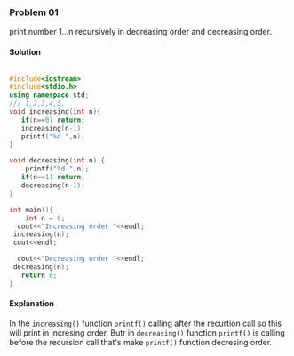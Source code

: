 ### Problem 01
print number 1...n recursively in decreasing order and decreasing order.

#### Solution 

```cpp

#include<iostream>
#include<stdio.h>
using namespace std;
/// 1,2,3,4,5,
void increasing(int n){
   if(n==0) return;
   increasing(n-1);
   printf("%d ",n);
}

void decreasing(int n) {
    printf("%d ",n);
   if(n==1) return;
   decreasing(n-1);
}

int main(){
    int n = 6;
  cout<<"Increasing order "<<endl;
 increasing(n);
 cout<<endl;

  cout<<"Decreasing order "<<endl;
 decreasing(n);
   return 0;
}
```

#### Explanation 

In the `increasing()` function `printf()` calling after the recurtion call so this will print in incresing order. Butr in `decreasing()` function `printf()` is calling before the recursion call that's make `printf()` function decresing order. 
